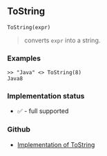 ## ToString

```
ToString(expr)
```

> converts `expr` into a string.

### Examples

```
>> "Java" <> ToString(8)
Java8
```






### Implementation status

* &#x2705; - full supported

### Github

* [Implementation of ToString](https://github.com/axkr/symja_android_library/blob/master/symja_android_library/matheclipse-core/src/main/java/org/matheclipse/core/builtin/StringFunctions.java#L3048) 
